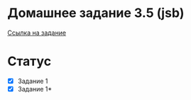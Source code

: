 # Домашнее задание 3.5 (jsb)
[Ссылка на задание](https://skyengpublic.notion.site/3-5-1-69841d1900c24d9ab6eec6b29e341a04)
# Статус
- [x] Задание 1
- [x] Задание 1*